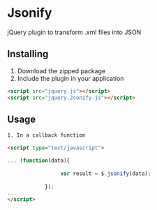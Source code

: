 Jsonify
=======

jQuery plugin to transform .xml files into JSON

Installing
----------

1. Download the zipped package
2. Include the plugin in your application
```html
<script src="jquery.js"></script>
<script src="jquery.Jsonify.js"></script>
```

Usage
-----
```html
1. In a callback function

<script type="text/javascript">

... (function(data){
                
                 var result = $.jsonify(data);
                
            });
...
</script>
```

